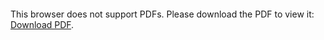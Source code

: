 <object data="christ-in-song/CIS1908pdfs/169.pdf" type="application/pdf" width="100%" height="1024px">
    <embed src="christ-in-song/CIS1908pdfs/169.pdf">
        <p>This browser does not support PDFs. Please download the PDF to view it: <a href="christ-in-song/CIS1908pdfs/169.pdf">Download PDF</a>.</p>
    </embed>
</object>
